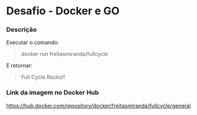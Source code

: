 # Desafio - Docker e GO

### Descrição
Executar o comando:
> docker run freitasmiranda/fullcycle

E retornar:
> Full Cycle Rocks!!


### Link da imagem no Docker Hub
https://hub.docker.com/repository/docker/freitasmiranda/fullcycle/general
